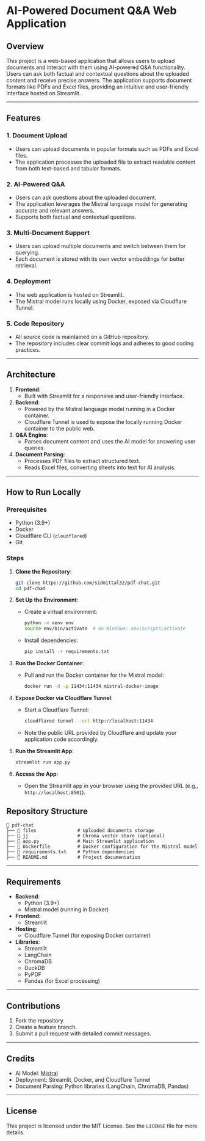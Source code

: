 # AI-Powered Document Q&A Web Application

## Overview
This project is a web-based application that allows users to upload documents and interact with them using AI-powered Q&A functionality. Users can ask both factual and contextual questions about the uploaded content and receive precise answers. The application supports document formats like PDFs and Excel files, providing an intuitive and user-friendly interface hosted on Streamlit.

---

## Features

### 1. **Document Upload**
- Users can upload documents in popular formats such as PDFs and Excel files.
- The application processes the uploaded file to extract readable content from both text-based and tabular formats.

### 2. **AI-Powered Q&A**
- Users can ask questions about the uploaded document.
- The application leverages the Mistral language model for generating accurate and relevant answers.
- Supports both factual and contextual questions.

### 3. **Multi-Document Support**
- Users can upload multiple documents and switch between them for querying.
- Each document is stored with its own vector embeddings for better retrieval.

### 4. **Deployment**
- The web application is hosted on Streamlit.
- The Mistral model runs locally using Docker, exposed via Cloudflare Tunnel.

### 5. **Code Repository**
- All source code is maintained on a GitHub repository.
- The repository includes clear commit logs and adheres to good coding practices.

---

## Architecture

1. **Frontend**:
   - Built with Streamlit for a responsive and user-friendly interface.
2. **Backend**:
   - Powered by the Mistral language model running in a Docker container.
   - Cloudflare Tunnel is used to expose the locally running Docker container to the public web.
3. **Q&A Engine**:
   - Parses document content and uses the AI model for answering user queries.
4. **Document Parsing**:
   - Processes PDF files to extract structured text.
   - Reads Excel files, converting sheets into text for AI analysis.

---

## How to Run Locally

### Prerequisites
- Python (3.9+)
- Docker
- Cloudflare CLI (`cloudflared`)
- Git

### Steps

1. **Clone the Repository**:
   ```bash
   git clone https://github.com/sidmittal32/pdf-chat.git
   cd pdf-chat
   ```

2. **Set Up the Environment**:
   - Create a virtual environment:
     ```bash
     python -m venv env
     source env/bin/activate  # On Windows: env\Scripts\activate
     ```
   - Install dependencies:
     ```bash
     pip install -r requirements.txt
     ```

3. **Run the Docker Container**:
   - Pull and run the Docker container for the Mistral model:
     ```bash
     docker run -d -p 11434:11434 mistral-docker-image
     ```

4. **Expose Docker via Cloudflare Tunnel**:
   - Start a Cloudflare Tunnel:
     ```bash
     cloudflared tunnel --url http://localhost:11434
     ```
   - Note the public URL provided by Cloudflare and update your application code accordingly.

5. **Run the Streamlit App**:
   ```bash
   streamlit run app.py
   ```

6. **Access the App**:
   - Open the Streamlit app in your browser using the provided URL (e.g., `http://localhost:8501`).


## Repository Structure
```
📁 pdf-chat
├── 📁 files               # Uploaded documents storage
├── 📁 jj                  # Chroma vector store (optional)
├── 📜 app.py              # Main Streamlit application
├── 📜 Dockerfile          # Docker configuration for the Mistral model
├── 📜 requirements.txt    # Python dependencies
├── 📜 README.md           # Project documentation
```

---

## Requirements

- **Backend**:
  - Python (3.9+)
  - Mistral model (running in Docker)
- **Frontend**:
  - Streamlit
- **Hosting**:
  - Cloudflare Tunnel (for exposing Docker container)
- **Libraries**:
  - Streamlit
  - LangChain
  - ChromaDB
  - DuckDB
  - PyPDF
  - Pandas (for Excel processing)

---

## Contributions

1. Fork the repository.
2. Create a feature branch.
3. Submit a pull request with detailed commit messages.

---

## Credits
- AI Model: [Mistral](https://mistral.ai)
- Deployment: Streamlit, Docker, and Cloudflare Tunnel
- Document Parsing: Python libraries (LangChain, ChromaDB, Pandas)

---

## License
This project is licensed under the MIT License. See the `LICENSE` file for more details.
